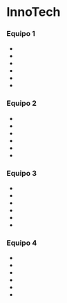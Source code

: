 # InnoTech

### Equipo 1
-
-
-
-
-
-


### Equipo 2
-
-
-
-
-
-

### Equipo 3
-
-
-
-
-
-


### Equipo 4
-
-
-
-
-
-

